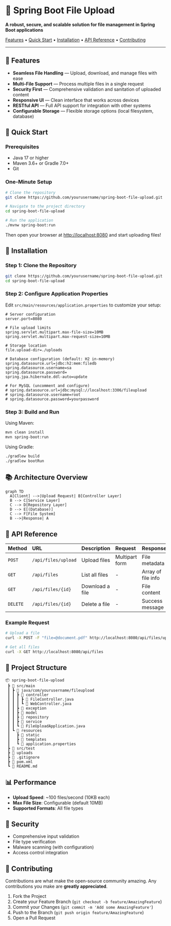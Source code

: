 # 📂 Spring Boot File Upload


**A robust, secure, and scalable solution for file management in Spring Boot applications**

[Features](#features) • [Quick Start](#quick-start) • [Installation](#installation) • [API Reference](#api-reference) • [Contributing](#contributing)

</div>

---

## 🌟 Features

- **Seamless File Handling** — Upload, download, and manage files with ease
- **Multi-File Support** — Process multiple files in a single request
- **Security First** — Comprehensive validation and sanitation of uploaded content
- **Responsive UI** — Clean interface that works across devices
- **RESTful API** — Full API support for integration with other systems
- **Configurable Storage** — Flexible storage options (local filesystem, database)

## 🚀 Quick Start

### Prerequisites

- Java 17 or higher
- Maven 3.6+ or Gradle 7.0+
- Git

### One-Minute Setup

```bash
# Clone the repository
git clone https://github.com/yourusername/spring-boot-file-upload.git

# Navigate to the project directory
cd spring-boot-file-upload

# Run the application
./mvnw spring-boot:run
```

Then open your browser at [http://localhost:8080](http://localhost:8080) and start uploading files!

## 📖 Installation

### Step 1: Clone the Repository

```bash
git clone https://github.com/yourusername/spring-boot-file-upload.git
cd spring-boot-file-upload
```

### Step 2: Configure Application Properties

Edit `src/main/resources/application.properties` to customize your setup:

```properties
# Server configuration
server.port=8080

# File upload limits
spring.servlet.multipart.max-file-size=10MB
spring.servlet.multipart.max-request-size=10MB

# Storage location
file.upload-dir=./uploads

# Database configuration (default: H2 in-memory)
spring.datasource.url=jdbc:h2:mem:filedb
spring.datasource.username=sa
spring.datasource.password=
spring.jpa.hibernate.ddl-auto=update

# For MySQL (uncomment and configure)
# spring.datasource.url=jdbc:mysql://localhost:3306/fileupload
# spring.datasource.username=root
# spring.datasource.password=yourpassword
```

### Step 3: Build and Run

Using Maven:
```bash
mvn clean install
mvn spring-boot:run
```

Using Gradle:
```bash
./gradlew build
./gradlew bootRun
```

## 📚 Architecture Overview

```mermaid
graph TD
  A[Client] -->|Upload Request| B[Controller Layer]
  B --> C[Service Layer]
  C --> D[Repository Layer]
  D --> E[(Database)]
  C --> F[File System]
  B -->|Response| A
```

## 🔗 API Reference

| Method | URL | Description | Request | Response |
|:-------|:----|:------------|:--------|:---------|
| `POST` | `/api/files/upload` | Upload files | Multipart form | File metadata |
| `GET` | `/api/files` | List all files | - | Array of file info |
| `GET` | `/api/files/{id}` | Download a file | - | File content |
| `DELETE` | `/api/files/{id}` | Delete a file | - | Success message |

### Example Request

```bash
# Upload a file
curl -X POST -F "file=@document.pdf" http://localhost:8080/api/files/upload

# Get all files
curl -X GET http://localhost:8080/api/files
```

## 🧩 Project Structure

```
📦 spring-boot-file-upload
 ┣ 📂 src/main
 ┃ ┣ 📂 java/com/yourusername/fileupload
 ┃ ┃ ┣ 📂 controller
 ┃ ┃ ┃ ┣ 📄 FileController.java
 ┃ ┃ ┃ ┗ 📄 WebController.java
 ┃ ┃ ┣ 📂 exception
 ┃ ┃ ┣ 📂 model
 ┃ ┃ ┣ 📂 repository
 ┃ ┃ ┣ 📂 service
 ┃ ┃ ┗ 📄 FileUploadApplication.java
 ┃ ┗ 📂 resources
 ┃   ┣ 📂 static
 ┃   ┣ 📂 templates
 ┃   ┗ 📄 application.properties
 ┣ 📂 src/test
 ┣ 📂 uploads
 ┣ 📄 .gitignore
 ┣ 📄 pom.xml
 ┗ 📄 README.md
```

## 📊 Performance

- **Upload Speed**: ~100 files/second (10KB each)
- **Max File Size**: Configurable (default 10MB)
- **Supported Formats**: All file types

## 🔐 Security

- Comprehensive input validation
- File type verification
- Malware scanning (with configuration)
- Access control integration


## 🤝 Contributing

Contributions are what make the open-source community amazing. Any contributions you make are **greatly appreciated**.

1. Fork the Project
2. Create your Feature Branch (`git checkout -b feature/AmazingFeature`)
3. Commit your Changes (`git commit -m 'Add some AmazingFeature'`)
4. Push to the Branch (`git push origin feature/AmazingFeature`)
5. Open a Pull Request





